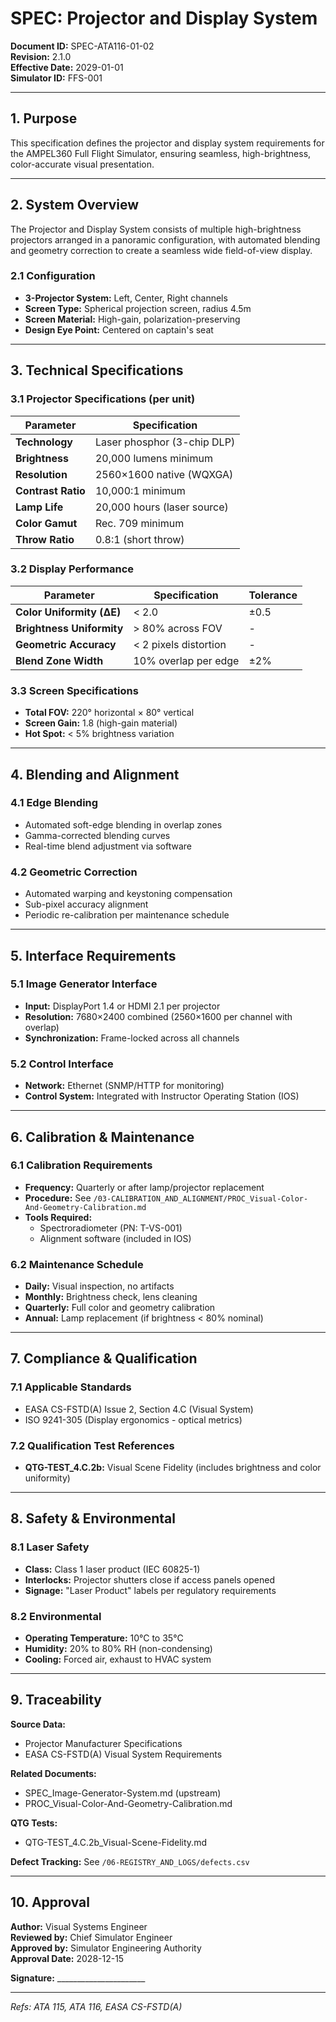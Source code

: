 # SPEC: Projector and Display System

**Document ID:** SPEC-ATA116-01-02  
**Revision:** 2.1.0  
**Effective Date:** 2029-01-01  
**Simulator ID:** FFS-001

---

## 1. Purpose

This specification defines the projector and display system requirements for the AMPEL360 Full Flight Simulator, ensuring seamless, high-brightness, color-accurate visual presentation.

---

## 2. System Overview

The Projector and Display System consists of multiple high-brightness projectors arranged in a panoramic configuration, with automated blending and geometry correction to create a seamless wide field-of-view display.

### 2.1 Configuration
- **3-Projector System:** Left, Center, Right channels
- **Screen Type:** Spherical projection screen, radius 4.5m
- **Screen Material:** High-gain, polarization-preserving
- **Design Eye Point:** Centered on captain's seat

---

## 3. Technical Specifications

### 3.1 Projector Specifications (per unit)

| Parameter | Specification |
|-----------|--------------|
| **Technology** | Laser phosphor (3-chip DLP) |
| **Brightness** | 20,000 lumens minimum |
| **Resolution** | 2560×1600 native (WQXGA) |
| **Contrast Ratio** | 10,000:1 minimum |
| **Lamp Life** | 20,000 hours (laser source) |
| **Color Gamut** | Rec. 709 minimum |
| **Throw Ratio** | 0.8:1 (short throw) |

### 3.2 Display Performance

| Parameter | Specification | Tolerance |
|-----------|--------------|-----------|
| **Color Uniformity (ΔE)** | < 2.0 | ±0.5 |
| **Brightness Uniformity** | > 80% across FOV | - |
| **Geometric Accuracy** | < 2 pixels distortion | - |
| **Blend Zone Width** | 10% overlap per edge | ±2% |

### 3.3 Screen Specifications
- **Total FOV:** 220° horizontal × 80° vertical
- **Screen Gain:** 1.8 (high-gain material)
- **Hot Spot:** < 5% brightness variation

---

## 4. Blending and Alignment

### 4.1 Edge Blending
- Automated soft-edge blending in overlap zones
- Gamma-corrected blending curves
- Real-time blend adjustment via software

### 4.2 Geometric Correction
- Automated warping and keystoning compensation
- Sub-pixel accuracy alignment
- Periodic re-calibration per maintenance schedule

---

## 5. Interface Requirements

### 5.1 Image Generator Interface
- **Input:** DisplayPort 1.4 or HDMI 2.1 per projector
- **Resolution:** 7680×2400 combined (2560×1600 per channel with overlap)
- **Synchronization:** Frame-locked across all channels

### 5.2 Control Interface
- **Network:** Ethernet (SNMP/HTTP for monitoring)
- **Control System:** Integrated with Instructor Operating Station (IOS)

---

## 6. Calibration & Maintenance

### 6.1 Calibration Requirements
- **Frequency:** Quarterly or after lamp/projector replacement
- **Procedure:** See `/03-CALIBRATION_AND_ALIGNMENT/PROC_Visual-Color-And-Geometry-Calibration.md`
- **Tools Required:**
  - Spectroradiometer (PN: T-VS-001)
  - Alignment software (included in IOS)

### 6.2 Maintenance Schedule
- **Daily:** Visual inspection, no artifacts
- **Monthly:** Brightness check, lens cleaning
- **Quarterly:** Full color and geometry calibration
- **Annual:** Lamp replacement (if brightness < 80% nominal)

---

## 7. Compliance & Qualification

### 7.1 Applicable Standards
- EASA CS-FSTD(A) Issue 2, Section 4.C (Visual System)
- ISO 9241-305 (Display ergonomics - optical metrics)

### 7.2 Qualification Test References
- **QTG-TEST_4.C.2b:** Visual Scene Fidelity (includes brightness and color uniformity)

---

## 8. Safety & Environmental

### 8.1 Laser Safety
- **Class:** Class 1 laser product (IEC 60825-1)
- **Interlocks:** Projector shutters close if access panels opened
- **Signage:** "Laser Product" labels per regulatory requirements

### 8.2 Environmental
- **Operating Temperature:** 10°C to 35°C
- **Humidity:** 20% to 80% RH (non-condensing)
- **Cooling:** Forced air, exhaust to HVAC system

---

## 9. Traceability

**Source Data:**
- Projector Manufacturer Specifications
- EASA CS-FSTD(A) Visual System Requirements

**Related Documents:**
- SPEC_Image-Generator-System.md (upstream)
- PROC_Visual-Color-And-Geometry-Calibration.md

**QTG Tests:**
- QTG-TEST_4.C.2b_Visual-Scene-Fidelity.md

**Defect Tracking:** See `/06-REGISTRY_AND_LOGS/defects.csv`

---

## 10. Approval

**Author:** Visual Systems Engineer  
**Reviewed by:** Chief Simulator Engineer  
**Approved by:** Simulator Engineering Authority  
**Approval Date:** 2028-12-15  

**Signature:** ______________________

---

*Refs: ATA 115, ATA 116, EASA CS-FSTD(A)*
